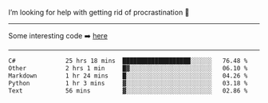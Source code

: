 I’m looking for help with getting rid of procrastination 🤔

-----

Some interesting code :arrow_right: [here](https://github.com/zhen8838/playground)

-----

<!--START_SECTION:waka-->

```txt
C#              25 hrs 18 mins  ███████████████████░░░░░░   76.48 %
Other           2 hrs 1 min     █▓░░░░░░░░░░░░░░░░░░░░░░░   06.10 %
Markdown        1 hr 24 mins    █░░░░░░░░░░░░░░░░░░░░░░░░   04.26 %
Python          1 hr 3 mins     ▓░░░░░░░░░░░░░░░░░░░░░░░░   03.18 %
Text            56 mins         ▓░░░░░░░░░░░░░░░░░░░░░░░░   02.86 %
```

<!--END_SECTION:waka-->

<!--
**zhen8838/zhen8838** is a ✨ _special_ ✨ repository because its `README.md` (this file) appears on your GitHub profile.

Here are some ideas to get you started:

- 🔭 I’m currently working on ...
- 🌱 I’m currently learning ...
- 👯 I’m looking to collaborate on ...
 ...
- 💬 Ask me about ...
- 📫 How to reach me: ...
- 😄 Pronouns: ...
- ⚡ Fun fact: ...
-->
